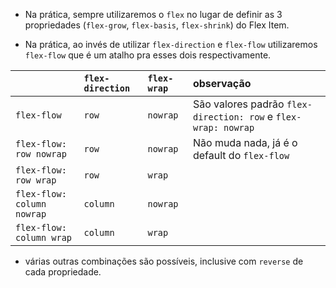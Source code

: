 - Na prática, sempre utilizaremos o `flex` no lugar de definir as 3 propriedades (`flex-grow`, `flex-basis`, `flex-shrink`) do Flex Item.

- Na prática, ao invés de utilizar `flex-direction` e `flex-flow` utilizaremos `flex-flow` que é um atalho pra esses dois respectivamente.

|                            | `flex-direction` | `flex-wrap` | observação                                                     |
| :------------------------- | :--------------- | :---------- | :------------------------------------------------------------- |
| `flex-flow`                | `row`            | `nowrap`    | São valores padrão `flex-direction: row` e `flex-wrap: nowrap` |
| `flex-flow: row nowrap`    | `row`            | `nowrap`    | Não muda nada, já é o default do `flex-flow`                   |
| `flex-flow: row wrap`      | `row`            | `wrap`      |                                                                |
| `flex-flow: column nowrap` | `column`         | `nowrap`    |                                                                |
| `flex-flow: column wrap`   | `column`         | `wrap`      |                                                                |

- várias outras combinações são possíveis, inclusive com `reverse` de cada propriedade.
